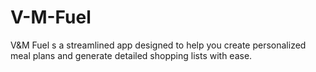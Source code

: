 # V-M-Fuel
V&amp;M Fuel s a streamlined app designed to help you create personalized meal plans and generate detailed shopping lists with ease.
